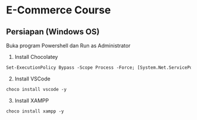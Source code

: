 # E-Commerce Course

## Persiapan (Windows OS)

Buka program Powershell dan Run as Administrator

1. Install Chocolatey 
```ps
Set-ExecutionPolicy Bypass -Scope Process -Force; [System.Net.ServicePointManager]::SecurityProtocol = [System.Net.ServicePointManager]::SecurityProtocol -bor 3072; iex ((New-Object System.Net.WebClient).DownloadString('https://community.chocolatey.org/install.ps1'))
```
2. Install VSCode
```ps
choco install vscode -y
```
3. Install XAMPP
```ps
choco install xampp -y
```